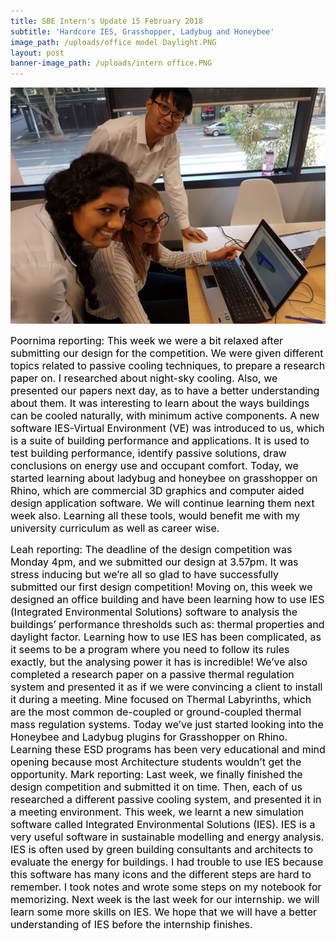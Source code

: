 ```yaml
---
title: SBE Intern's Update 15 February 2018
subtitle: 'Hardcore IES, Grasshopper, Ladybug and Honeybee'
image_path: /uploads/office model Daylight.PNG
layout: post
banner-image_path: /uploads/intern office.PNG
---
```


![](/uploads/versions/interns-feb-15---x----4032-3024x---.jpg)

<font color="#000000">
						<font size="3">Poornima reporting: </font>
					</font>

<font color="#000000">
						<font size="3">This week we were a bit relaxed after submitting our design for the competition. We were given different topics related to passive cooling techniques, to prepare a research paper on. I researched about night-sky cooling. Also, we presented our papers next day, as to have a better understanding about them. It was interesting to learn about the ways buildings can be cooled naturally, with minimum active components. A new software IES-Virtual Environment (VE) was introduced to us, which is a suite of building performance and applications. It is used to test building performance, identify passive solutions, draw conclusions on energy use and occupant comfort. Today, we started learning about ladybug and honeybee on grasshopper on Rhino, which are commercial 3D graphics and computer aided design application software. We will continue learning them next week also. Learning all these tools, would benefit me with my university curriculum as well as career wise.</font>
					</font>

<font color="#000000"></font>

<font color="#000000">
						<font size="3">Leah reporting: </font>
					</font>

<font color="#000000">
						<font size="3">The deadline of the design competition was Monday 4pm, and we submitted our design at 3.57pm. It was stress inducing but we&rsquo;re all so glad to have successfully submitted our first design competition! Moving on, this week we designed an office building and have been learning how to use IES (Integrated Environmental Solutions) software to analysis the buildings&rsquo; performance thresholds such as: thermal properties and daylight factor. Learning how to use IES has been complicated, as it seems to be a program where you need to follow its rules exactly, but the analysing power it has is incredible! We&rsquo;ve also completed a research paper on a passive thermal regulation system and presented it as if we were convincing a client to install it during a meeting. Mine focused on Thermal Labyrinths, which are the most common de-coupled or ground-coupled thermal mass regulation systems. Today we&rsquo;ve just started looking into the Honeybee and Ladybug plugins for Grasshopper on Rhino. Learning these ESD programs has been very educational and mind opening because most Architecture students wouldn&rsquo;t get the opportunity. </font>
					</font>

<font color="#000000">
						<font size="3"></font>
					</font>

<font color="#000000">
						<font size="3"></font>
					</font>

<font color="#000000">
						<font size="3">Mark reporting: </font>
					</font>

<font color="#000000">
						<font size="3">Last week, we finally finished the design competition and submitted it on time. Then, each of us researched a different passive cooling system, and presented it in a meeting environment. This week, we learnt a new simulation software called Integrated Environmental Solutions (IES). IES is a very useful software in sustainable modelling and energy analysis. IES is often used by green building consultants and architects to evaluate the energy for buildings. I had trouble to use IES because this software has many icons and the different steps are hard to remember. I took notes and wrote some steps on my notebook for memorizing. Next week is the last week for our internship. we will learn some more skills on IES. We hope that we will have a better understanding of IES before the internship finishes. </font>
					</font>